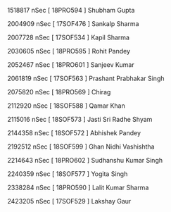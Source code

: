 1518817 nSec [ 18PRO594 ]
Shubham Gupta

2004909 nSec [ 17SOF476 ]
Sankalp Sharma

2007728 nSec [ 17SOF534 ]
Kapil Sharma

2030605 nSec [ 18PRO595 ]
Rohit Pandey

2052467 nSec [ 18PRO601 ]
Sanjeev Kumar

2061819 nSec [ 17SOF563 ]
Prashant Prabhakar Singh

2075820 nSec [ 18PRO569 ]
Chirag

2112920 nSec [ 18SOF588 ]
Qamar Khan

2115016 nSec [ 18SOF573 ]
Jasti Sri Radhe Shyam

2144358 nSec [ 18SOF572 ]
Abhishek Pandey

2192512 nSec [ 18SOF599 ]
Ghan Nidhi Vashishtha

2214643 nSec [ 18PRO602 ]
Sudhanshu Kumar Singh

2240359 nSec [ 18SOF577 ]
Yogita Singh

2338284 nSec [ 18PRO590 ]
Lalit Kumar Sharma

2423205 nSec [ 17SOF529 ]
Lakshay Gaur

